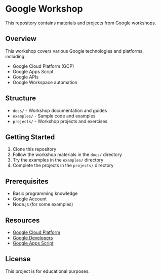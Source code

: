# Google Workshop

This repository contains materials and projects from Google workshops.

## Overview

This workshop covers various Google technologies and platforms, including:
- Google Cloud Platform (GCP)
- Google Apps Script
- Google APIs
- Google Workspace automation

## Structure

- `docs/` - Workshop documentation and guides
- `examples/` - Sample code and examples
- `projects/` - Workshop projects and exercises

## Getting Started

1. Clone this repository
2. Follow the workshop materials in the `docs/` directory
3. Try the examples in the `examples/` directory
4. Complete the projects in the `projects/` directory

## Prerequisites

- Basic programming knowledge
- Google Account
- Node.js (for some examples)

## Resources

- [Google Cloud Platform](https://cloud.google.com/)
- [Google Developers](https://developers.google.com/)
- [Google Apps Script](https://developers.google.com/apps-script)

## License

This project is for educational purposes.